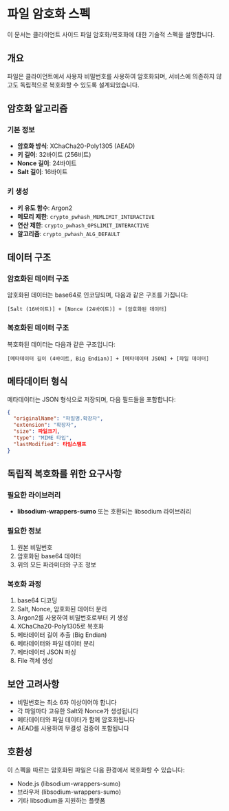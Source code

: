 # 파일 암호화 스펙

이 문서는 클라이언트 사이드 파일 암호화/복호화에 대한 기술적 스펙을 설명합니다.

## 개요

파일은 클라이언트에서 사용자 비밀번호를 사용하여 암호화되며, 서비스에 의존하지 않고도 독립적으로 복호화할 수 있도록 설계되었습니다.

## 암호화 알고리즘

### 기본 정보
- **암호화 방식**: XChaCha20-Poly1305 (AEAD)
- **키 길이**: 32바이트 (256비트)
- **Nonce 길이**: 24바이트
- **Salt 길이**: 16바이트

### 키 생성
- **키 유도 함수**: Argon2
- **메모리 제한**: `crypto_pwhash_MEMLIMIT_INTERACTIVE`
- **연산 제한**: `crypto_pwhash_OPSLIMIT_INTERACTIVE`
- **알고리즘**: `crypto_pwhash_ALG_DEFAULT`

## 데이터 구조

### 암호화된 데이터 구조
암호화된 데이터는 base64로 인코딩되며, 다음과 같은 구조를 가집니다:

```
[Salt (16바이트)] + [Nonce (24바이트)] + [암호화된 데이터]
```

### 복호화된 데이터 구조
복호화된 데이터는 다음과 같은 구조입니다:

```
[메타데이터 길이 (4바이트, Big Endian)] + [메타데이터 JSON] + [파일 데이터]
```

## 메타데이터 형식

메타데이터는 JSON 형식으로 저장되며, 다음 필드들을 포함합니다:

```json
{
  "originalName": "파일명.확장자",
  "extension": "확장자",
  "size": 파일크기,
  "type": "MIME 타입",
  "lastModified": 타임스탬프
}
```

## 독립적 복호화를 위한 요구사항

### 필요한 라이브러리
- **libsodium-wrappers-sumo** 또는 호환되는 libsodium 라이브러리

### 필요한 정보
1. 원본 비밀번호
2. 암호화된 base64 데이터
3. 위의 모든 파라미터와 구조 정보

### 복호화 과정
1. base64 디코딩
2. Salt, Nonce, 암호화된 데이터 분리
3. Argon2를 사용하여 비밀번호로부터 키 생성
4. XChaCha20-Poly1305로 복호화
5. 메타데이터 길이 추출 (Big Endian)
6. 메타데이터와 파일 데이터 분리
7. 메타데이터 JSON 파싱
8. File 객체 생성

## 보안 고려사항

- 비밀번호는 최소 6자 이상이어야 합니다
- 각 파일마다 고유한 Salt와 Nonce가 생성됩니다
- 메타데이터와 파일 데이터가 함께 암호화됩니다
- AEAD를 사용하여 무결성 검증이 포함됩니다

## 호환성

이 스펙을 따르는 암호화된 파일은 다음 환경에서 복호화할 수 있습니다:
- Node.js (libsodium-wrappers-sumo)
- 브라우저 (libsodium-wrappers-sumo)
- 기타 libsodium을 지원하는 플랫폼 